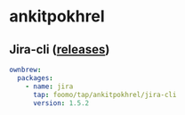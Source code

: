 # ankitpokhrel

## Jira-cli ([releases](https://github.com/ankitpokhrel/jira-cli/releases))

```yaml
ownbrew:
  packages:
    - name: jira
      tap: foomo/tap/ankitpokhrel/jira-cli
      version: 1.5.2
```
